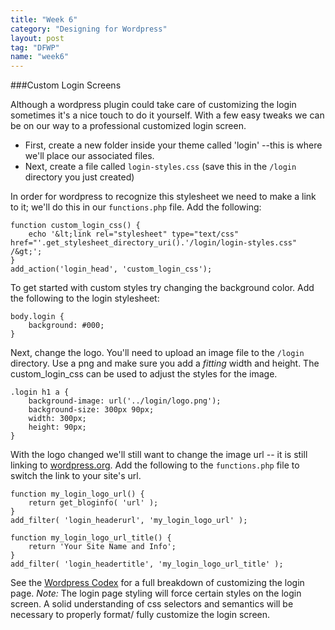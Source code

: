 ```yaml
---
title: "Week 6"
category: "Designing for Wordpress"
layout: post
tag: "DFWP"
name: "week6"
---
```


###Custom Login Screens

Although a wordpress plugin could take care of customizing the login sometimes it's a nice touch to do it yourself. With a few easy tweaks we can be on our way to a professional customized login screen. 

* First, create a new folder inside your theme called 'login' --this is where we'll place our associated files. 
* Next, create a file called `login-styles.css` (save this in the `/login` directory you just created)

In order for wordpress to recognize this stylesheet we need to make a link to it; we'll do this in our `functions.php` file. Add the following:


	function custom_login_css() {
		echo '&lt;link rel="stylesheet" type="text/css" href="'.get_stylesheet_directory_uri().'/login/login-styles.css" /&gt;';
	}
	add_action('login_head', 'custom_login_css');



To get started with custom styles try changing the background color. Add the following to the login stylesheet:


	body.login {
		background: #000;
	}


Next, change the logo. You'll need to upload an image file to the `/login` directory. Use a png and make sure you add a _fitting_ width and height. The custom_login_css can be used to adjust the styles for the image. 


	.login h1 a {
		background-image: url('../login/logo.png');
		background-size: 300px 90px;
		width: 300px;
		height: 90px;
	}


With the logo changed we'll still want to change the image url -- it is still linking to [wordpress.org](http://wordpress.org). Add the following to the `functions.php` file to switch the link to your site's url.


	function my_login_logo_url() {
		return get_bloginfo( 'url' );
	}
	add_filter( 'login_headerurl', 'my_login_logo_url' );

	function my_login_logo_url_title() {
		return 'Your Site Name and Info';
	}
	add_filter( 'login_headertitle', 'my_login_logo_url_title' );



See the [Wordpress Codex](http://codex.wordpress.org/Customizing_the_Login_Form) for a full breakdown of customizing the login page. *Note:* The login page styling will force certain styles on the login screen.  A solid understanding of css selectors and semantics will be necessary to properly format/ fully customize the login screen. 
